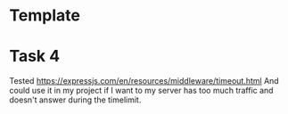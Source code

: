 # Template

# Task 4

Tested https://expressjs.com/en/resources/middleware/timeout.html 
And could use it in my project if I want to my server has too much traffic and doesn't answer during the timelimit. 
